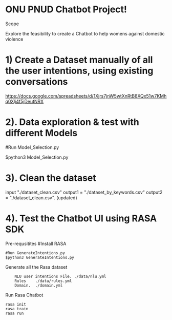 # ONU PNUD Chatbot Project!

Scope

Explore the feasibility to create a Chatbot to help womens against domestic violence


# 1) Create a Dataset manually of all the user intentions, using existing conversations 

https://docs.google.com/spreadsheets/d/1Xjrs7jnW5wtXnRtB8XQx51w7KMhq0Xlj4f5jDeutNRX


# 2).  Data exploration & test with different Models

   #Run Model_Selection.py
 
 $python3 Model_Selection.py


# 3).  Clean the dataset 

input   "./dataset_clean.csv"
output1 = "./dataset_by_keywords.csv"
output2 = "./dataset_clean.csv". (updated)


# 4).  Test the Chatbot UI using RASA SDK

Pre-requsitites
    #Install RASA


    #Run GenerateIntentions.py
    $python3 GenerateIntentions.py

Generate all the Rasa dataset

		NLU user intentions File. ./data/nlu.yml
		Rules    ./data/rules.yml
		Domain.  ./domain.yml

Run Rasa Chatbot

    rasa init
    rasa train
    rasa run

